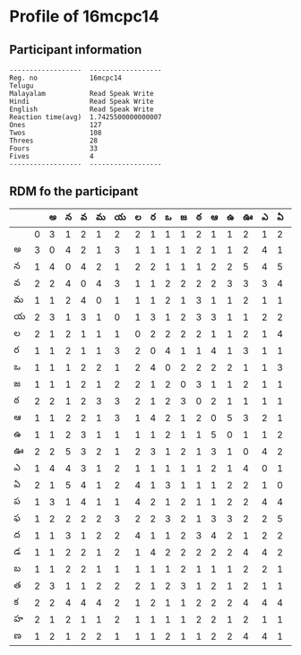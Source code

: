 



# Profile of 16mcpc14

## Participant information



```
------------------  ------------------
Reg. no             16mcpc14
Telugu
Malayalam           Read Speak Write
Hindi               Read Speak Write
English             Read Speak Write
Reaction time(avg)  1.7425500000000007
Ones                127
Twos                108
Threes              28
Fours               33
Fives               4
------------------  ------------------
```  

## RDM fo the participant
  
  
|     |     |   అ |   న |   వ |   మ |   య |   ల |   ర |   ఒ |   జ |   ఠ |   ఆ |   ఉ |   ఊ |   ఎ |   ఏ |   ప |   ఫ |   ద |   డ |   బ |   త |   క |   హ |   ణ |
|-----|-----|-----|-----|-----|-----|-----|-----|-----|-----|-----|-----|-----|-----|-----|-----|-----|-----|-----|-----|-----|-----|-----|-----|-----|-----|
|     |   0 |   3 |   1 |   2 |   1 |   2 |   2 |   1 |   1 |   1 |   2 |   1 |   1 |   2 |   1 |   2 |   1 |   1 |   1 |   1 |   1 |   2 |   2 |   2 |   1 |
| అ   |   3 |   0 |   4 |   2 |   1 |   3 |   1 |   1 |   1 |   1 |   2 |   1 |   1 |   2 |   4 |   1 |   3 |   2 |   1 |   1 |   1 |   3 |   2 |   1 |   2 |
| న   |   1 |   4 |   0 |   4 |   2 |   1 |   2 |   2 |   1 |   1 |   1 |   2 |   2 |   5 |   4 |   5 |   1 |   2 |   3 |   2 |   2 |   1 |   4 |   2 |   1 |
| వ   |   2 |   2 |   4 |   0 |   4 |   3 |   1 |   1 |   2 |   2 |   2 |   2 |   3 |   3 |   3 |   4 |   4 |   2 |   1 |   2 |   2 |   1 |   4 |   1 |   2 |
| మ   |   1 |   1 |   2 |   4 |   0 |   1 |   1 |   1 |   2 |   1 |   3 |   1 |   1 |   2 |   1 |   1 |   1 |   2 |   2 |   1 |   1 |   2 |   4 |   1 |   2 |
| య   |   2 |   3 |   1 |   3 |   1 |   0 |   1 |   3 |   1 |   2 |   3 |   3 |   1 |   1 |   2 |   2 |   1 |   3 |   2 |   2 |   1 |   2 |   2 |   2 |   1 |
| ల   |   2 |   1 |   2 |   1 |   1 |   1 |   0 |   2 |   2 |   2 |   2 |   1 |   1 |   2 |   1 |   4 |   4 |   2 |   4 |   1 |   1 |   2 |   1 |   1 |   1 |
| ర   |   1 |   1 |   2 |   1 |   1 |   3 |   2 |   0 |   4 |   1 |   1 |   4 |   1 |   3 |   1 |   1 |   2 |   2 |   1 |   4 |   1 |   1 |   2 |   1 |   1 |
| ఒ   |   1 |   1 |   1 |   2 |   2 |   1 |   2 |   4 |   0 |   2 |   2 |   2 |   2 |   1 |   1 |   3 |   1 |   3 |   1 |   2 |   1 |   2 |   1 |   1 |   2 |
| జ   |   1 |   1 |   1 |   2 |   1 |   2 |   2 |   1 |   2 |   0 |   3 |   1 |   1 |   2 |   1 |   1 |   2 |   2 |   2 |   2 |   2 |   3 |   1 |   1 |   1 |
| ఠ   |   2 |   2 |   1 |   2 |   3 |   3 |   2 |   1 |   2 |   3 |   0 |   2 |   1 |   1 |   1 |   1 |   1 |   1 |   3 |   2 |   1 |   1 |   2 |   2 |   1 |
| ఆ   |   1 |   1 |   2 |   2 |   1 |   3 |   1 |   4 |   2 |   1 |   2 |   0 |   5 |   3 |   2 |   1 |   1 |   3 |   4 |   2 |   1 |   2 |   2 |   2 |   2 |
| ఉ   |   1 |   1 |   2 |   3 |   1 |   1 |   1 |   1 |   2 |   1 |   1 |   5 |   0 |   1 |   1 |   2 |   2 |   3 |   2 |   2 |   1 |   1 |   2 |   1 |   2 |
| ఊ   |   2 |   2 |   5 |   3 |   2 |   1 |   2 |   3 |   1 |   2 |   1 |   3 |   1 |   0 |   4 |   2 |   2 |   2 |   1 |   4 |   2 |   2 |   4 |   2 |   4 |
| ఎ   |   1 |   4 |   4 |   3 |   1 |   2 |   1 |   1 |   1 |   1 |   1 |   2 |   1 |   4 |   0 |   1 |   4 |   2 |   2 |   4 |   2 |   1 |   4 |   1 |   4 |
| ఏ   |   2 |   1 |   5 |   4 |   1 |   2 |   4 |   1 |   3 |   1 |   1 |   1 |   2 |   2 |   1 |   0 |   4 |   5 |   2 |   2 |   1 |   1 |   4 |   1 |   1 |
| ప   |   1 |   3 |   1 |   4 |   1 |   1 |   4 |   2 |   1 |   2 |   1 |   1 |   2 |   2 |   4 |   4 |   0 |   2 |   3 |   3 |   2 |   1 |   4 |   1 |   4 |
| ఫ   |   1 |   2 |   2 |   2 |   2 |   3 |   2 |   2 |   3 |   2 |   1 |   3 |   3 |   2 |   2 |   5 |   2 |   0 |   4 |   4 |   2 |   2 |   1 |   1 |   2 |
| ద   |   1 |   1 |   3 |   1 |   2 |   2 |   4 |   1 |   1 |   2 |   3 |   4 |   2 |   1 |   2 |   2 |   3 |   4 |   0 |   3 |   2 |   2 |   2 |   2 |   2 |
| డ   |   1 |   1 |   2 |   2 |   1 |   2 |   1 |   4 |   2 |   2 |   2 |   2 |   2 |   4 |   4 |   2 |   3 |   4 |   3 |   0 |   3 |   1 |   1 |   4 |   1 |
| బ   |   1 |   1 |   2 |   2 |   1 |   1 |   1 |   1 |   1 |   2 |   1 |   1 |   1 |   2 |   2 |   1 |   2 |   2 |   2 |   3 |   0 |   1 |   2 |   2 |   3 |
| త   |   2 |   3 |   1 |   1 |   2 |   2 |   2 |   1 |   2 |   3 |   1 |   2 |   1 |   2 |   1 |   1 |   1 |   2 |   2 |   1 |   1 |   0 |   1 |   1 |   1 |
| క   |   2 |   2 |   4 |   4 |   4 |   2 |   1 |   2 |   1 |   1 |   2 |   2 |   2 |   4 |   4 |   4 |   4 |   1 |   2 |   1 |   2 |   1 |   0 |   1 |   4 |
| హ   |   2 |   1 |   2 |   1 |   1 |   2 |   1 |   1 |   1 |   1 |   2 |   2 |   1 |   2 |   1 |   1 |   1 |   1 |   2 |   4 |   2 |   1 |   1 |   0 |   1 |
| ణ   |   1 |   2 |   1 |   2 |   2 |   1 |   1 |   1 |   2 |   1 |   1 |   2 |   2 |   4 |   4 |   1 |   4 |   2 |   2 |   1 |   3 |   1 |   4 |   1 |   0 |